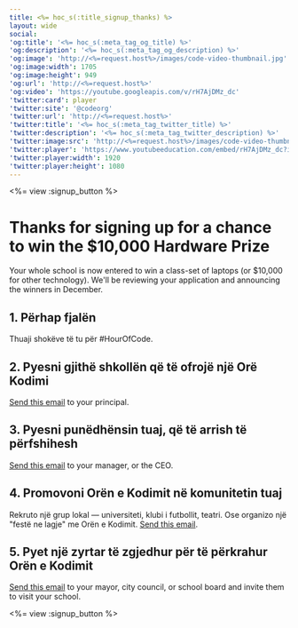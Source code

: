 ```yaml
---
title: <%= hoc_s(:title_signup_thanks) %>
layout: wide
social:
'og:title': '<%= hoc_s(:meta_tag_og_title) %>'
'og:description': '<%= hoc_s(:meta_tag_og_description) %>'
'og:image': 'http://<%=request.host%>/images/code-video-thumbnail.jpg'
'og:image:width': 1705
'og:image:height': 949
'og:url': 'http://<%=request.host%>'
'og:video': 'https://youtube.googleapis.com/v/rH7AjDMz_dc'
'twitter:card': player
'twitter:site': '@codeorg'
'twitter:url': 'http://<%=request.host%>'
'twitter:title': '<%= hoc_s(:meta_tag_twitter_title) %>'
'twitter:description': '<%= hoc_s(:meta_tag_twitter_description) %>'
'twitter:image:src': 'http://<%=request.host%>/images/code-video-thumbnail.jpg'
'twitter:player': 'https://www.youtubeeducation.com/embed/rH7AjDMz_dc?iv_load_policy=3&rel=0&autohide=1&showinfo=0'
'twitter:player:width': 1920
'twitter:player:height': 1080
---
```


<%= view :signup_button %>

# Thanks for signing up for a chance to win the $10,000 Hardware Prize

Your whole school is now entered to win a class-set of laptops (or $10,000 for other technology). We'll be reviewing your application and announcing the winners in December.

## 1. Përhap fjalën

Thuaji shokëve të tu për #HourOfCode.

## 2. Pyesni gjithë shkollën që të ofrojë një Orë Kodimi

[Send this email](<%= resolve_url('/promote#email') %>) to your principal.

## 3. Pyesni punëdhënsin tuaj, që të arrish të përfshihesh

[Send this email](<%= resolve_url('/promote#email') %>) to your manager, or the CEO.

## 4. Promovoni Orën e Kodimit në komunitetin tuaj

Rekruto një grup lokal — universiteti, klubi i futbollit, teatri. Ose organizo një "festë ne lagje" me Orën e Kodimit. [Send this email](<%= resolve_url('/promote#email') %>).

## 5. Pyet një zyrtar të zgjedhur për të përkrahur Orën e Kodimit

[Send this email](<%= resolve_url('/promote#politicians') %>) to your mayor, city council, or school board and invite them to visit your school.

<%= view :signup_button %>